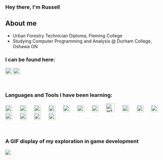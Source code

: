 ### Hey there, I'm Russell 

## About me
- Urban Forestry Technician Diploma, Fleming College
- Studying Computer Programming and Analysis @ Durham College, Oshawa ON

### I can be found here:

[<img align="left" alt="Russell Waring | LinkedIn" title="LinkedIn" width="22px" src="https://cdn.jsdelivr.net/npm/simple-icons@v3/icons/linkedin.svg"/>][linkedin]
[<img alt="Russell Waring | Instagram" width="22px" title="Instagram" src="https://upload.wikimedia.org/wikipedia/commons/thumb/e/e7/Instagram_logo_2016.svg/132px-Instagram_logo_2016.svg.png?20210403190622"/>][instagram]

<br />

### Languages and Tools I have been learning:
<p>
    <img alt="C sharp logo" title="C#" width="22px" src="https://seeklogo.com/images/C/c-sharp-c-logo-02F17714BA-seeklogo.com.png"/> 
    &nbsp;&nbsp;&nbsp;&nbsp;
    <img alt="C plus plus logo" title="C++" width="22px" src="https://upload.wikimedia.org/wikipedia/commons/thumb/1/18/ISO_C%2B%2B_Logo.svg/1822px-ISO_C%2B%2B_Logo.svg.png"/> 
    &nbsp;&nbsp;&nbsp;&nbsp;
    <img alt="Java logo" title="Java" width="22px" src="https://www.vectorlogo.zone/logos/java/java-vertical.svg"/> 
    &nbsp;&nbsp;&nbsp;&nbsp;
    <img alt="Python logo" title="Python" width="22px" src="http://clipart-library.com/images_k/python-logo-transparent/python-logo-transparent-5.png"/>
    &nbsp;&nbsp;&nbsp;&nbsp;
    <img alt="Ruby logo" title="Ruby" width="22px" src="https://upload.wikimedia.org/wikipedia/commons/7/73/Ruby_logo.svg"/>
    &nbsp;&nbsp;&nbsp;&nbsp; 
    <img alt="Ruby on Rails logo" title="Ruby on Rails" width="22px" src="https://www.svgrepo.com/show/376345/rails.svg"/>
    &nbsp;&nbsp;&nbsp;&nbsp; 
    <img alt="Laravel logo" title="Laravel" width="22px" src="https://upload.wikimedia.org/wikipedia/commons/9/9a/Laravel.svg"/>
    &nbsp;&nbsp;&nbsp;&nbsp;
    <img alt="HTML logo" title="HTML" width="28px" src="https://www.w3.org/html/logo/downloads/HTML5_Logo.svg"/> 
    &nbsp;&nbsp;&nbsp;&nbsp;
    <img alt="CSS logo" title="CSS" width="22px" src="https://upload.wikimedia.org/wikipedia/commons/d/d5/CSS3_logo_and_wordmark.svg"/> 
    &nbsp;&nbsp;&nbsp;&nbsp;
    <img alt="JavaScript logo" title="JavaScript" width="22px" src="https://upload.wikimedia.org/wikipedia/commons/d/d4/Javascript-shield.svg"/>
    &nbsp;&nbsp;&nbsp;&nbsp;
    <img alt="TypeScript logo" title="TypeScript" width="22px" src="https://upload.wikimedia.org/wikipedia/commons/4/4c/Typescript_logo_2020.svg"/>
    &nbsp;&nbsp;&nbsp;&nbsp;
    <img alt="Angular logo" title="Angular" width="22px" src="https://upload.wikimedia.org/wikipedia/commons/c/cf/Angular_full_color_logo.svg"/>
    &nbsp;&nbsp;&nbsp;&nbsp; 
    <img alt="PHP logo" title="PHP" width="22px" src="https://upload.wikimedia.org/wikipedia/commons/thumb/2/27/PHP-logo.svg/1067px-PHP-logo.svg.png"/>
    &nbsp;&nbsp;&nbsp;&nbsp;
    <img alt="SQL logo" title="SQL" width="22px" src="https://www.svgrepo.com/show/255832/sql.svg"/>
    &nbsp;&nbsp;&nbsp;&nbsp;
    <img alt="VS 2019 logo" title="Visual Studio 2019" width="22px" src="https://upload.wikimedia.org/wikipedia/commons/thumb/5/59/Visual_Studio_Icon_2019.svg/512px-Visual_Studio_Icon_2019.svg.png"/>
</p>

<br />

### A GIF display of my exploration in game development

![](https://github.com/RussellWaring/GIFS/blob/main/2dgame.gif)

<br />
<br />

[linkedin]: https://www.linkedin.com/in/russell-waring-476372a4/
[instagram]: https://www.instagram.com/russellwaring/
